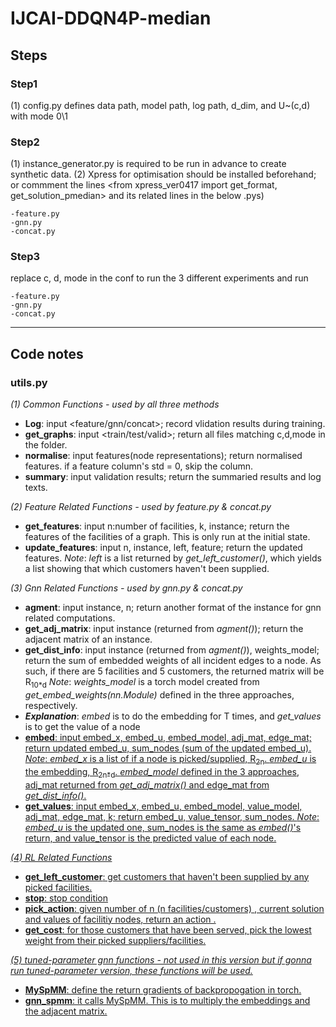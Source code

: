 # IJCAI-DDQN4P-median

## Steps
### Step1
(1) config.py defines data path, model path, log path, d_dim, and U~(c,d) with mode 0\1

### Step2 
(1) instance_generator.py is required to be run in advance to create synthetic data.
(2) Xpress for optimisation should be installed beforehand; or commment the lines <from xpress_ver0417 import get_format, get_solution_pmedian> and its related lines in the below .pys)

    -feature.py 
    -gnn.py 
    -concat.py 


### Step3
replace c, d, mode in the conf to run the 3 different experiments and run 

    -feature.py 
    -gnn.py 
    -concat.py 
    
    
___

## Code notes

### utils.py
*(1) Common Functions - used by all three methods*

 - **Log**: input <feature/gnn/concat>; record vlidation results during training. 
 - **get_graphs**: input <train/test/valid>; return all files matching c,d,mode in the folder. 
 - **normalise**: input features(node representations); return normalised features. if a feature column's std = 0, skip the column.
 - **summary**: input validation results; return the summaried results and log texts.


*(2) Feature Related Functions  - used by feature.py & concat.py*
 - **get_features**: input n:number of facilities, k, instance; return the features of the facilities of a graph. This is only run at the initial state. 
 - **update_features**: input n, instance, left, feature; return the updated features. *Note*: *left* is a list returned by *get_left_customer()*, which yields a list showing that which customers haven't been supplied.


*(3) Gnn Related Functions  - used by gnn.py & concat.py*
 - **agment**: input instance, n; return another format of the instance for gnn related computations.
 - **get_adj_matrix**: input instance (returned from *agment()*); return the adjacent matrix of an instance.
 - **get_dist_info**: input instance (returned from *agment()*), weights\_model; return the sum of embedded weights of all incident edges to a node. As such, if there are 5 facilities and 5 customers, the returned matrix will be R<sub>10\*d</sub> *Note*: *weights_model* is a torch model created from *get_embed_weights(nn.Module)* defined in the three approaches, respectively.
 - ***Explanation***: *embed* is to do the embedding for T times, and  *get_values* is to get the value of a node<u>
 - **embed**: input embed_x, embed_u, embed_model, adj_mat, edge_mat; return updated embed_u, sum_nodes (sum of the updated embed_u). *Note*: *embed_x* is a list of if a node is picked/supplied, R<sub>2n</sub>. *embed_u* is the embedding, R<sub>2n\*d</sub>. *embed_model* defined in the 3 approaches, adj_mat returned from *get_adj_matrix()* and edge_mat from *get_dist_info()*. 
 - **get_values**: input embed_x, embed_u, embed_model, value_model, adj_mat, edge_mat, k; return embed_u, value_tensor, sum_nodes. *Note*: *embed_u* is the updated one, sum_nodes is the same as *embed()*'s return, and value_tensor is the predicted value of each node.


*(4) RL Related Functions*
 - **get_left_customer**: get customers that haven't been supplied by any picked facilities.
 - **stop**: stop condition
 - **pick_action**: given number of n (n facilities/customers) , current solution and values of facilitiy nodes, return an action . 
 - **get_cost**: for those customers that have been served, pick the lowest weight from their picked suppliers/facilities.
    

*(5) tuned-parameter gnn functions - not used in this version but if gonna run tuned-parameter version, these functions will be used.*

 - **MySpMM**: define the return gradients of backpropogation in torch.
 - **gnn_spmm**: it calls MySpMM. This is to multiply the embeddings and the adjacent matrix. 

